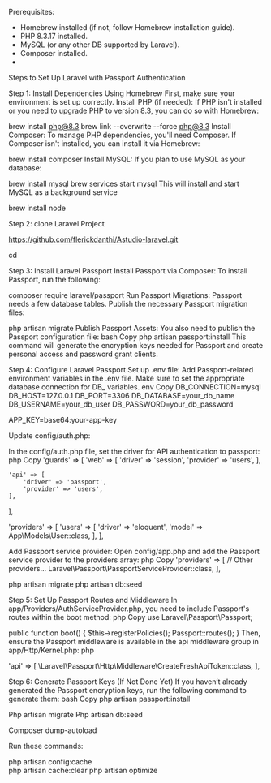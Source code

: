 Prerequisites:
* Homebrew installed (if not, follow Homebrew installation guide).
* PHP 8.3.17 installed.
* MySQL  (or any other DB supported by Laravel).
* Composer installed.
* 
Steps to Set Up Laravel with Passport Authentication

Step 1: Install Dependencies Using Homebrew
First, make sure your environment is set up correctly.
Install PHP (if needed):
If PHP isn't installed or you need to upgrade PHP to version 8.3, you can do so with Homebrew:

brew install php@8.3
brew link --overwrite --force php@8.3
Install Composer:
To manage PHP dependencies, you'll need Composer. If Composer isn't installed, you can install it via Homebrew:

brew install composer
Install MySQL:
If you plan to use MySQL as your database:

brew install mysql
brew services start mysql
This will install and start MySQL as a background service

brew install node

Step 2: clone  Laravel Project 

https://github.com/flerickdanthi/Astudio-laravel.git

cd <your-cloned-repository>

Step 3: Install Laravel Passport
Install Passport via Composer:
To install Passport, run the following:

composer require laravel/passport
Run Passport Migrations:
Passport needs a few database tables. Publish the necessary Passport migration files:


php artisan migrate
Publish Passport Assets:
You also need to publish the Passport configuration file:
bash
Copy
php artisan passport:install
This command will generate the encryption keys needed for Passport and create personal access and password grant clients.

Step 4: Configure Laravel Passport
Set up .env file:
Add Passport-related environment variables in the .env file. Make sure to set the appropriate database connection for DB_ variables.
env
Copy
DB_CONNECTION=mysql
DB_HOST=127.0.0.1
DB_PORT=3306
DB_DATABASE=your_db_name
DB_USERNAME=your_db_user
DB_PASSWORD=your_db_password

APP_KEY=base64:your-app-key

Update config/auth.php:

In the config/auth.php file, set the driver for API authentication to passport:
php
Copy
'guards' => [
    'web' => [
        'driver' => 'session',
        'provider' => 'users',
    ],

    'api' => [
        'driver' => 'passport',
        'provider' => 'users',
    ],
],

'providers' => [
    'users' => [
        'driver' => 'eloquent',
        'model' => App\Models\User::class,
    ],
],

Add Passport service provider:
Open config/app.php and add the Passport service provider to the providers array:
php
Copy
'providers' => [
    // Other providers...
    Laravel\Passport\PassportServiceProvider::class,
],

php artisan migrate
php artisan db:seed


Step 5: Set Up Passport Routes and Middleware
In app/Providers/AuthServiceProvider.php, you need to include Passport's routes within the boot method:
php
Copy
use Laravel\Passport\Passport;

public function boot()
{
    $this->registerPolicies();
    Passport::routes();
}
Then, ensure the Passport middleware is available in the api middleware group in app/Http/Kernel.php:
php


'api' => [
    \Laravel\Passport\Http\Middleware\CreateFreshApiToken::class,
],

Step 6: Generate Passport Keys (If Not Done Yet)
If you haven’t already generated the Passport encryption keys, run the following command to generate them:
bash
Copy
php artisan passport:install


Php artisan migrate
Php artisan db:seed

Composer dump-autoload

Run these commands:

php artisan config:cache                                    
php artisan cache:clear
php artisan optimize